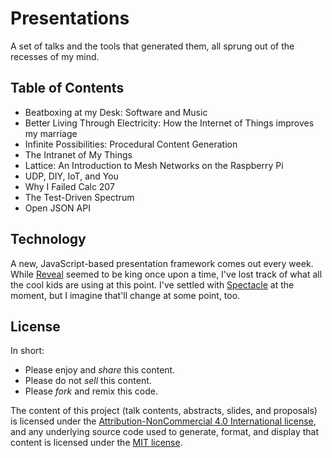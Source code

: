 # Presentations

A set of talks and the tools that generated them, all sprung out of the recesses of my mind.

## Table of Contents

- Beatboxing at my Desk: Software and Music
- Better Living Through Electricity: How the Internet of Things improves my marriage
- Infinite Possibilities: Procedural Content Generation
- The Intranet of My Things
- Lattice: An Introduction to Mesh Networks on the Raspberry Pi
- UDP, DIY, IoT, and You
- Why I Failed Calc 207
- The Test-Driven Spectrum
- Open JSON API
<!-- next_talk -->

## Technology

A new, JavaScript-based presentation framework comes out every week. While [Reveal][reveal] seemed to be king once upon a time, I've lost track of what all the cool kids are using at this point. I've settled with [Spectacle][spectacle] at the moment, but I imagine that'll change at some point, too.

[reveal]: http://lab.hakim.se/reveal-js/#/
[spectacle]: http://formidable.com/open-source/spectacle/

## License

In short:

- Please enjoy and _share_ this content.
- Please do not _sell_ this content.
- Please _fork_ and remix this code.

The content of this project (talk contents, abstracts, slides, and proposals) is licensed under the [Attribution-NonCommercial 4.0 International license](http://creativecommons.org/licenses/by-nc/4.0/), and any underlying source code used to generate, format, and display that content is licensed under the [MIT license](http://opensource.org/licenses/mit-license.php).
